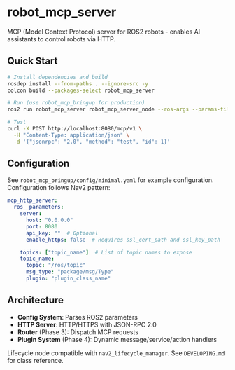 # robot_mcp_server

MCP (Model Context Protocol) server for ROS2 robots - enables AI assistants to control robots via HTTP.

## Quick Start

```bash
# Install dependencies and build
rosdep install --from-paths . --ignore-src -y
colcon build --packages-select robot_mcp_server

# Run (use robot_mcp_bringup for production)
ros2 run robot_mcp_server robot_mcp_server_node --ros-args --params-file config.yaml

# Test
curl -X POST http://localhost:8080/mcp/v1 \
  -H "Content-Type: application/json" \
  -d '{"jsonrpc": "2.0", "method": "test", "id": 1}'
```

## Configuration

See `robot_mcp_bringup/config/minimal.yaml` for example configuration. Configuration follows Nav2 pattern:

```yaml
mcp_http_server:
  ros__parameters:
    server:
      host: "0.0.0.0"
      port: 8080
      api_key: ""  # Optional
      enable_https: false  # Requires ssl_cert_path and ssl_key_path

    topics: ["topic_name"]  # List of topic names to expose
    topic_name:
      topic: "/ros/topic"
      msg_type: "package/msg/Type"
      plugin: "plugin_class_name"
```

## Architecture

- **Config System**: Parses ROS2 parameters
- **HTTP Server**: HTTP/HTTPS with JSON-RPC 2.0
- **Router** (Phase 3): Dispatch MCP requests
- **Plugin System** (Phase 4): Dynamic message/service/action handlers

Lifecycle node compatible with `nav2_lifecycle_manager`. See `DEVELOPING.md` for class reference.
